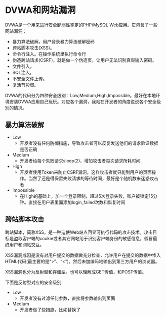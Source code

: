 # DVWA和网站漏洞

DVWA是一个用来进行安全脆弱性鉴定的PHP/MySQL Web应用。它包含了一些网站漏洞：
* 暴力算法破解。用户登录暴力算法破解密码
* 跨站脚本攻击(XSS)。
* 命令行注入。在操作系统里执行命令行
* 伪造跨站请求(CSRF)。就是做一个伪造页，让用户无法识别真假输入密码。
* 文件引入。
* SQL注入。
* 不安全文件上传。
* 复活节彩蛋。

DVWA的代码分为四种安全级别：Low,Medium,High,Impossible。最好在本地环境安装DVWA应用自己玩玩。对应各个漏洞，我站在开发者的角度说说各个安全级别的情况。

## 暴力算法破解

* Low
  * 开发者没有任何防御措施，导致攻击者可以反复发送他们的请求验证数据是否正确
* Medium
  * 开发者给每个失败请求sleep(2)，增加攻击者每次请求所耗时间
* High
  * 开发者使用Token来防止CSRF漏洞，这样攻击者就只能到用户的页面操作。当然了还是得保留失败请求的等待时间，最好是个随机数来迷惑攻击者
* Impossible
  * 在High的基础上，加一个登录限制，超过5次登录失败，账户被锁定15分钟。直接在用户表里面添加login_failed次数和恢复时间

## 跨站脚本攻击

跨站脚本，简称XSS，是一种迫使Web站点回显可执行代码的攻击技术。攻击目标是盗取客户端的cookie或者其它网站用于识别客户端身份的敏感信息，假冒最终用户和网站交互。

XSS漏洞成因是没有对用户提交的数据做充分检查，允许用户在提交的数据中惨入HTML代码(最主要的是“>”、“<”)，然后未加编码地输出到第三方用户的浏览器。

XSS漏洞也分为反射型和存储型。也可以理解成GET传值，和POST传值。

下面是反射型对应的安全级别:
* Low
  * 开发者没有过滤任何参数，直接将参数输出到页面
* Medium
  * 开发者做了些措施，比如替换了<script>，但是像这种情况没考虑到:<sCrIpt>、<s<script>crpt>
* High
  * 开发者屏蔽掉了所有脚本代码，比如使用这样的过滤正则表达式`/<s(.*)c(.*)r(.*)i(.*)p(.*)t/i`
* Impossible
  * 将所有输出数据都用htmlspecialchars做处理

下面是存储型对应的安全级别:
* Low
  * 使用了trim()、mysql_real_escape_string()、stripslashes()等来对输入内容进行处理
* Medium
  * 基于Low，对输入内容做了script的过滤
* High
  * 基于Low，使用正则表达式`/<s(.*)c(.*)r(.*)i(.*)p(.*)t/i`进行了过滤，但是并没有对img等标签做处理
* Impossible
  * 基于Low，将所有输入全部htmlspecialchars然后存库

一句话，对于页面数据的交互，如果不想出问题，就都要htmlspecialchars。

## 伪造跨站请求

实际上就是伪造一个一模一样的网页，或者直接用接口去请求数据，这用token可避免。

## 命令行注入

安全级别从低到高，依次是过滤的非法字符越来越多。最后Impossible实际就是一个格式的检查，比如表单里需要输入一个IP，后台脚本在shell里ping这个IP。我不需要过滤很多非法字符，而是直接检查这个值是不是IP的格式。

## 文件引入

这个情况发生在一些很古老的代码里，比如url里面有个参数`?module=order`，后台程序`include(order.php)`。这样我就可以使用`?module=/etc/passwd`，或者一些远程脚本`?module=www.somesite.com/nightmare.php`

## SQL注入

这个也是发生在古老的代码里，没有使用prepare的参数化查询，而是没有使用mysqli_real_escape_string过滤参数就使用SQL拼接

## 不安全文件上传
* Low
  * 对上传文件不做任何检查
* Medium
  * 对文件类型做检查
* High
  * 对文件进行处理，如果是图片，就resize再保存
* Impossible
  * 上面的检查都做，并且对图片re-encode生成新图片，过滤一些非图片的代码。(从原图片imagecreatefromjpeg一张新图片)
